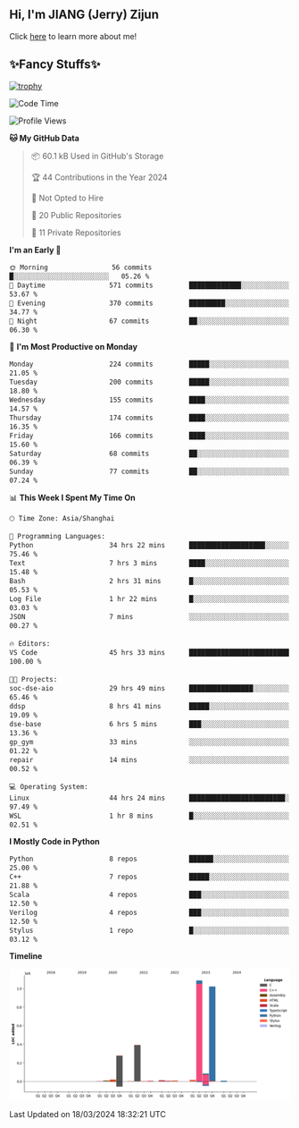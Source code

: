 ## Hi, I'm JIANG (Jerry) Zijun

Click [here](https://jzjerry.github.io/about/) to learn more about me!

## ✨Fancy Stuffs✨
[![trophy](https://github-profile-trophy.vercel.app/?username=jzjerry&theme=onedark)](https://github.com/ryo-ma/github-profile-trophy)
<!--START_SECTION:waka-->
![Code Time](http://img.shields.io/badge/Code%20Time-341%20hrs%2031%20mins-blue)

![Profile Views](http://img.shields.io/badge/Profile%20Views-0-blue)

**🐱 My GitHub Data** 

> 📦 60.1 kB Used in GitHub's Storage 
 > 
> 🏆 44 Contributions in the Year 2024
 > 
> 🚫 Not Opted to Hire
 > 
> 📜 20 Public Repositories 
 > 
> 🔑 11 Private Repositories 
 > 
**I'm an Early 🐤** 

```text
🌞 Morning                56 commits          █░░░░░░░░░░░░░░░░░░░░░░░░   05.26 % 
🌆 Daytime                571 commits         █████████████░░░░░░░░░░░░   53.67 % 
🌃 Evening                370 commits         █████████░░░░░░░░░░░░░░░░   34.77 % 
🌙 Night                  67 commits          ██░░░░░░░░░░░░░░░░░░░░░░░   06.30 % 
```
📅 **I'm Most Productive on Monday** 

```text
Monday                   224 commits         █████░░░░░░░░░░░░░░░░░░░░   21.05 % 
Tuesday                  200 commits         █████░░░░░░░░░░░░░░░░░░░░   18.80 % 
Wednesday                155 commits         ████░░░░░░░░░░░░░░░░░░░░░   14.57 % 
Thursday                 174 commits         ████░░░░░░░░░░░░░░░░░░░░░   16.35 % 
Friday                   166 commits         ████░░░░░░░░░░░░░░░░░░░░░   15.60 % 
Saturday                 68 commits          ██░░░░░░░░░░░░░░░░░░░░░░░   06.39 % 
Sunday                   77 commits          ██░░░░░░░░░░░░░░░░░░░░░░░   07.24 % 
```


📊 **This Week I Spent My Time On** 

```text
🕑︎ Time Zone: Asia/Shanghai

💬 Programming Languages: 
Python                   34 hrs 22 mins      ███████████████████░░░░░░   75.46 % 
Text                     7 hrs 3 mins        ████░░░░░░░░░░░░░░░░░░░░░   15.48 % 
Bash                     2 hrs 31 mins       █░░░░░░░░░░░░░░░░░░░░░░░░   05.53 % 
Log File                 1 hr 22 mins        █░░░░░░░░░░░░░░░░░░░░░░░░   03.03 % 
JSON                     7 mins              ░░░░░░░░░░░░░░░░░░░░░░░░░   00.27 % 

🔥 Editors: 
VS Code                  45 hrs 33 mins      █████████████████████████   100.00 % 

🐱‍💻 Projects: 
soc-dse-aio              29 hrs 49 mins      ████████████████░░░░░░░░░   65.46 % 
ddsp                     8 hrs 41 mins       █████░░░░░░░░░░░░░░░░░░░░   19.09 % 
dse-base                 6 hrs 5 mins        ███░░░░░░░░░░░░░░░░░░░░░░   13.36 % 
gp_gym                   33 mins             ░░░░░░░░░░░░░░░░░░░░░░░░░   01.22 % 
repair                   14 mins             ░░░░░░░░░░░░░░░░░░░░░░░░░   00.52 % 

💻 Operating System: 
Linux                    44 hrs 24 mins      ████████████████████████░   97.49 % 
WSL                      1 hr 8 mins         █░░░░░░░░░░░░░░░░░░░░░░░░   02.51 % 
```

**I Mostly Code in Python** 

```text
Python                   8 repos             ██████░░░░░░░░░░░░░░░░░░░   25.00 % 
C++                      7 repos             █████░░░░░░░░░░░░░░░░░░░░   21.88 % 
Scala                    4 repos             ███░░░░░░░░░░░░░░░░░░░░░░   12.50 % 
Verilog                  4 repos             ███░░░░░░░░░░░░░░░░░░░░░░   12.50 % 
Stylus                   1 repo              █░░░░░░░░░░░░░░░░░░░░░░░░   03.12 % 
```



**Timeline**

![Lines of Code chart](https://raw.githubusercontent.com/Jzjerry/Jzjerry/main/assets/bar_graph.png)


 Last Updated on 18/03/2024 18:32:21 UTC
<!--END_SECTION:waka-->
